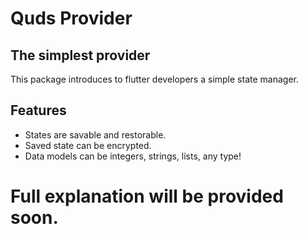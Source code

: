 # Quds Provider 
## The simplest provider

This package introduces to flutter developers a simple state manager.

## Features
- States are savable and restorable.
- Saved state can be encrypted.
- Data models can be integers, strings, lists, any type!


# Full explanation will be provided soon.